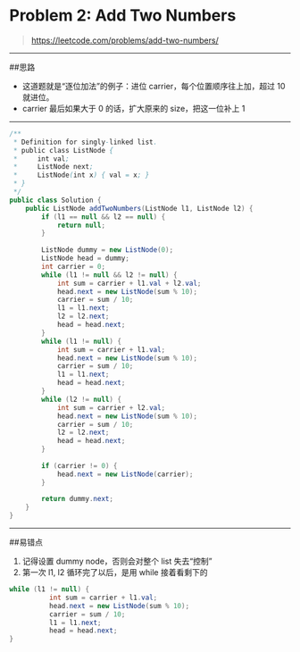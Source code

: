 # Problem 2: Add Two Numbers

> https://leetcode.com/problems/add-two-numbers/

----------
##思路
* 这道题就是“逐位加法”的例子：进位 carrier，每个位置顺序往上加，超过 10 就进位。
* carrier 最后如果大于 0 的话，扩大原来的 size，把这一位补上 1

-----------
```java
/**
 * Definition for singly-linked list.
 * public class ListNode {
 *     int val;
 *     ListNode next;
 *     ListNode(int x) { val = x; }
 * }
 */
public class Solution {
    public ListNode addTwoNumbers(ListNode l1, ListNode l2) {
        if (l1 == null && l2 == null) {
            return null;
        }
        
        ListNode dummy = new ListNode(0);
        ListNode head = dummy;
        int carrier = 0;
        while (l1 != null && l2 != null) {
            int sum = carrier + l1.val + l2.val;
            head.next = new ListNode(sum % 10);
            carrier = sum / 10;
            l1 = l1.next;
            l2 = l2.next;
            head = head.next;
        }
        while (l1 != null) {
            int sum = carrier + l1.val;
            head.next = new ListNode(sum % 10);
            carrier = sum / 10;
            l1 = l1.next;
            head = head.next;
        }
        while (l2 != null) {
            int sum = carrier + l2.val;
            head.next = new ListNode(sum % 10);
            carrier = sum / 10;
            l2 = l2.next;
            head = head.next;
        }
        
        if (carrier != 0) {
            head.next = new ListNode(carrier);
        }
        
        return dummy.next;
    }
}
```
----
##易错点
1. 记得设置 dummy node，否则会对整个 list 失去“控制”
2. 第一次 l1, l2 循环完了以后，是用 while 接着看剩下的
```java
while (l1 != null) {
          int sum = carrier + l1.val;
          head.next = new ListNode(sum % 10);
          carrier = sum / 10;
          l1 = l1.next;
          head = head.next;
}
```




